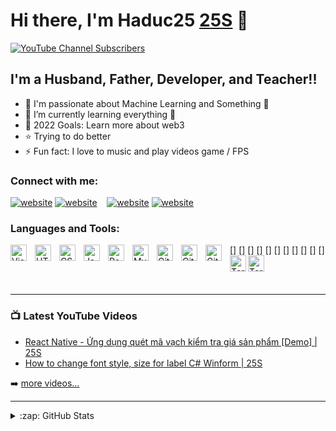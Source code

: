 # Hi there, I'm Haduc25 [25S][youtube] 👋 

[![YouTube Channel Subscribers](https://img.shields.io/youtube/channel/subscribers/UCG4XEKnESXpFicBbTbVGvZw?style=flat-square)][youtube]


## I'm a Husband, Father, Developer, and Teacher!!

- 🔭 I'm passionate about Machine Learning and Something 🤣
- 🌱 I’m currently learning everything 🤣
- 🥅 2022 Goals: Learn more about web3
- ⭐ Trying to do better
- ⚡ Fun fact: I love to music and play videos game / FPS


### Connect with me:

[![website](./img/youtube-light.svg)](https://www.youtube.com/25sdev#gh-light-mode-only)
[![website](./img/youtube-dark.svg)](https://youtube.com/25sdev#gh-dark-mode-only)
&nbsp;&nbsp;
[![website](./img/instagram-light.svg)](https://instagram.com/haduc.25#gh-light-mode-only)
[![website](./img/instagram-dark.svg)](https://instagram.com/haduc.25#gh-dark-mode-only)

### Languages and Tools:

[<img align="left" alt="Visual Studio Code" width="26px" src="https://cdn.jsdelivr.net/gh/devicons/devicon/icons/vscode/vscode-original.svg" style="padding-right:10px;" />] <!-- [webdevplaylist] -->
[<img align="left" alt="HTML5" width="26px" src="https://cdn.jsdelivr.net/gh/devicons/devicon/icons/html5/html5-original.svg" style="padding-right:10px;" />]<!-- [webdevplaylist] -->
[<img align="left" alt="CSS3" width="26px" src="https://cdn.jsdelivr.net/gh/devicons/devicon/icons/css3/css3-original.svg" style="padding-right:10px;" />] <!-- [cssplaylist]  -->
[<img align="left" alt="JavaScript" width="26px" src="https://cdn.jsdelivr.net/gh/devicons/devicon/icons/javascript/javascript-original.svg" style="padding-right:10px;" />] <!-- [jsplaylist] -->
[<img align="left" alt="React" width="26px" src="https://cdn.jsdelivr.net/gh/devicons/devicon/icons/react/react-original.svg" style="padding-right:10px;" />] <!--[reactplaylist]  -->
[<img align="left" alt="MySQL" width="26px" src="https://cdn.jsdelivr.net/gh/devicons/devicon/icons/mysql/mysql-original.svg" style="padding-right:10px;" />] <!-- [webdevplaylist] -->
[<img align="left" alt="Git" width="26px" src="https://cdn.jsdelivr.net/gh/devicons/devicon/icons/git/git-original.svg" style="padding-right:10px;" />] <!-- [webdevplaylist] -->
[<img align="left" alt="GitHub" width="26px" src="https://user-images.githubusercontent.com/3369400/139447912-e0f43f33-6d9f-45f8-be46-2df5bbc91289.png" style="padding-right:10px;" />]
[<img align="left" alt="GitHub" width="26px" src="https://user-images.githubusercontent.com/3369400/139448065-39a229ba-4b06-434b-bc67-616e2ed80c8f.png" style="padding-right:10px;" />]
[<img align="left" alt="Terminal" width="26px" src="./img/terminal-light.svg" />]
[<img align="left" alt="Terminal" width="26px" src="./img/terminal-dark.svg" />]

<br />
<br />

---

### 📺 Latest YouTube Videos

<!-- YOUTUBE:START -->
- [React Native - Ứng dụng quét mã vạch kiểm tra giá sản phẩm [Demo] | 25S](https://youtu.be/IKWuL2mDqgg)
- [How to change font style, size for label C# Winform | 25S](https://youtu.be/T07kO6bOhxI)

<!-- YOUTUBE:END -->

➡️ [more videos...](https://youtube.com/25sdev)

---
<details>
  <summary>:zap: GitHub Stats</summary>

  <img align="left" alt="Haduc25's GitHub Stats" src="https://github-readme-stats.vercel.app/api?username=haduc25&show_icons=true&hide_border=false&title_color=ff652f&icon_color=FFE400&bg_color=09131B&text_color=ffffff&border_color=0c1a25" />

</details>

[youtube]: https://youtube.com/25sdev
[instagram]: https://www.instagram.com/haduc.25
<!-- [webdevplaylist]: https://www.youtube.com/playlist?list=PLkwxH9e_vrAJ0WbEsFA9W3I1W-g_BTsbt
[jsplaylist]: https://www.youtube.com/playlist?list=PLkwxH9e_vrALRJKu7wfXby3MKeflhTu6B
[cssplaylist]: https://www.youtube.com/playlist?list=PLkwxH9e_vrALSdvZuEh6gqQdmDoDIoqz4
[reactplaylist]: https://www.youtube.com/playlist?list=PLkwxH9e_vrAK4TdffpxKY3QGyHCpxFcQ0 -->
